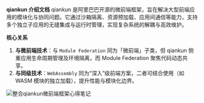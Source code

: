 **qiankun 介绍文档**
qiankun 是阿里巴巴开源的微前端框架，旨在解决大型前端应用的模块化与协同问题。它通过沙箱隔离、资源预加载、应用间通信等能力，支持多个独立子应用的无缝集成与运行时管理，实现复杂系统的解耦与高效维护。

**核心关系**

1. **与微前端技术**：与 `Module Federation` 同为「微前端」子类，但 qiankun 侧重应用生命周期管理及环境隔离，而 Module Federation 聚焦代码动态共享。
2. **与同级技术**：`WebAssembly` 同为“深入”级前端方案，二者可结合使用（如 WASM 模块的独立加载），提升性能与模块化边界。

![整合qiankun微前端框架心得笔记](https://hanhan.pro/content/images/size/w2000/2022/12/qiankun-blue.jpg)